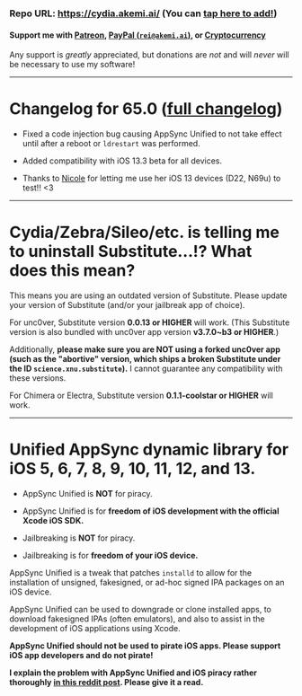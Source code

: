 ### Repo URL: https://cydia.akemi.ai/ (You can [tap here to add!](https://cydia.akemi.ai/add.php))

#### Support me with [Patreon](https://patreon.com/akemin_dayo), [PayPal (`rei@akemi.ai`)](https://paypal.me/angelXwind), or [Cryptocurrency](https://akemi.ai/?page/links#crypto)

Any support is _greatly_ appreciated, but donations are *not* and will *never* will be necessary to use my software! 

---

# Changelog for 65.0 ([full changelog](https://cydia.akemi.ai/?page/net.angelxwind.appsyncunified-changelog))

* Fixed a code injection bug causing AppSync Unified to not take effect until after a reboot or `ldrestart` was performed.

* Added compatibility with iOS 13.3 beta for all devices.

* Thanks to [Nicole](https://twitter.com/NikkiNikkiTembo) for letting me use her iOS 13 devices (D22, N69u) to test!! <3

---

# Cydia/Zebra/Sileo/etc. is telling me to uninstall Substitute…!? What does this mean?

This means you are using an outdated version of Substitute. Please update your version of Substitute (and/or your jailbreak app of choice).

For unc0ver, Substitute version **0.0.13 or HIGHER** will work. (This Substitute version is also bundled with unc0ver app version **v3.7.0~b3 or HIGHER**.)

Additionally, **please make sure you are NOT using a forked unc0ver app (such as the "abortive" version, which ships a broken Substitute under the ID `science.xnu.substitute`).** I cannot guarantee any compatibility with these versions.

For Chimera or Electra, Substitute version **0.1.1-coolstar or HIGHER** will work.

---

# Unified AppSync dynamic library for iOS 5, 6, 7, 8, 9, 10, 11, 12, and 13.

* AppSync Unified is **NOT** for piracy.

* AppSync Unified is for **freedom of iOS development with the official Xcode iOS SDK.**

* Jailbreaking is **NOT** for piracy.

* Jailbreaking is for **freedom of your iOS device.**

AppSync Unified is a tweak that patches `installd` to allow for the installation of unsigned, fakesigned, or ad-hoc signed IPA packages on an iOS device.

AppSync Unified can be used to downgrade or clone installed apps, to download fakesigned IPAs (often emulators), and also to assist in the development of iOS applications using Xcode.

**AppSync Unified should not be used to pirate iOS apps. Please support iOS app developers and do not pirate!**

**I explain the problem with AppSync Unified and iOS piracy rather thoroughly [in this reddit post](https://www.reddit.com/r/jailbreak/comments/3oovnh/discussion_regarding_appsync_unified_ios_9_and/). Please give it a read.**